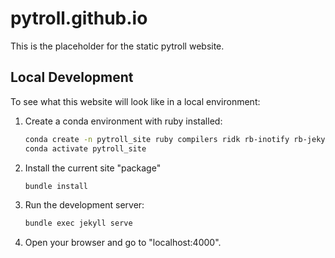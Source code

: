 # pytroll.github.io

This is the placeholder for the static pytroll website.

## Local Development

To see what this website will look like in a local environment:

1. Create a conda environment with ruby installed:

   ```bash
   conda create -n pytroll_site ruby compilers ridk rb-inotify rb-jekyll rb-bundler
   conda activate pytroll_site
   ```

2. Install the current site "package"

   ```bash
   bundle install
   ```

3. Run the development server:

   ```bash
   bundle exec jekyll serve
   ```

4. Open your browser and go to "localhost:4000".
